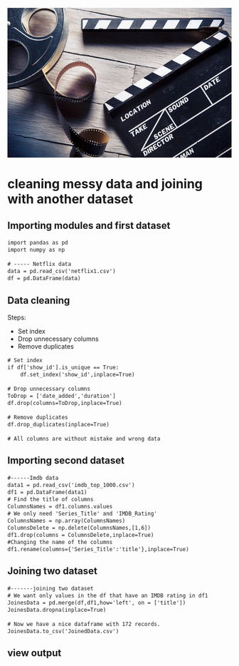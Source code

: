![films and movies](film1.jpg "films and movies")
# cleaning messy data and joining with another dataset

## Importing modules and first dataset
```
import pandas as pd
import numpy as np

# ----- Netflix data
data = pd.read_csv('netflix1.csv')
df = pd.DataFrame(data)

```



## Data cleaning
Steps:
* Set index
* Drop unnecessary columns
* Remove duplicates
```
# Set index
if df['show_id'].is_unique == True:
    df.set_index('show_id',inplace=True)

# Drop unnecessary columns
ToDrop = ['date_added','duration']
df.drop(columns=ToDrop,inplace=True)

# Remove duplicates
df.drop_duplicates(inplace=True)

# All columns are without mistake and wrong data
```
## Importing second dataset
```
#------Imdb data
data1 = pd.read_csv('imdb_top_1000.csv')
df1 = pd.DataFrame(data1)
# Find the title of columns
ColumnsNames = df1.columns.values
# We only need 'Series_Title' and 'IMDB_Rating'
ColumnsNames = np.array(ColumnsNames)
ColumnsDelete = np.delete(ColumnsNames,[1,6])
df1.drop(columns = ColumnsDelete,inplace=True)
#Changing the name of the columns
df1.rename(columns={'Series_Title':'title'},inplace=True)
```

## Joining two dataset
```
#-------joining two dataset
# We want only values in the df that have an IMDB rating in df1
JoinesData = pd.merge(df,df1,how='left', on = ['title'])
JoinesData.dropna(inplace=True)

# Now we have a nice dataframe with 172 records.
JoinesData.to_csv('JoinedData.csv')
```

## view output
